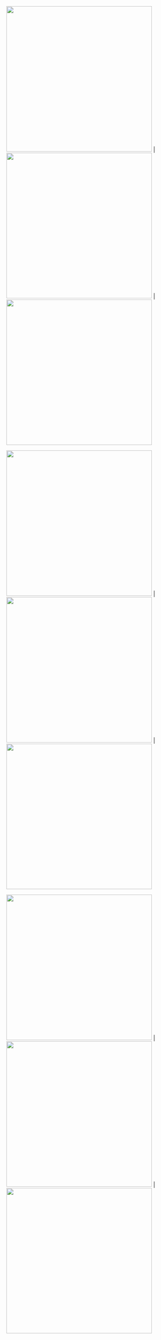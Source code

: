 <img src="layout/1.%20login.jpg" width="380"> | <img src="layout/2.%20sign-up-1.jpg" width="380"> | <img src="layout/2.%20sign-up-2.jpg" width="380"> 

<img src="layout/2.%20sign-up-3.jpg" width="380"> | <img src="layout/2.%20sign-up-4.jpg" width="380"> | <img src="layout/3.%20forgot-password-1.jpg" width="380">

<img src="layout/3.%20forgot-password-2.jpg" width="380"> | <img src="layout/3.%20forgot-password-3.jpg" width="380"> | <img src="layout/4.%20home-page-1.jpg" width="380">
